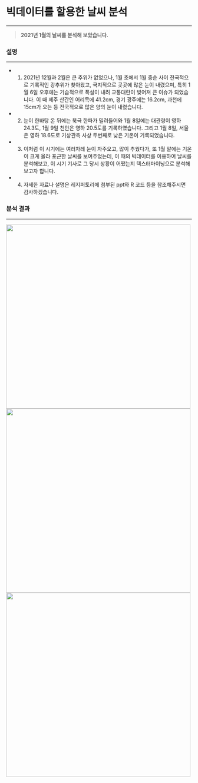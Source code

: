 
# 빅데이터를 할용한 날씨 분석


----

> __2021년 1월의 날씨를 분석해 보았습니다.__


### 설명
-----

+ 1. 2021년 12월과 2월은 큰 추위가 없었으나, 1월 초에서 1월 중순 사이 전국적으로 기록적인 강추위가 찾아왔고, 국지적으로 곳곳에 많은 눈이 내렸으며, 특히 1월 6일 오후에는 기습적으로 폭설이 내려 교통대란이 빚어져 큰 이슈가 되었습니다. 이 때 제주 산간인 어리목에 41.2cm, 경기 광주에는 16.2cm, 과천에 15cm가 오는 등 전국적으로 많은 양의 눈이 내렸습니다. 
+ 2. 눈이 한바탕 온 뒤에는 북극 한파가 밀려들어와 1월 8일에는 대관령이 영하 24.3도, 1월 9일 천안은 영하 20.5도를 기록하였습니다. 그리고 1월 8일, 서울은 영하 18.6도로 기상관측 사상 두번째로 낮은 기온이 기록되었습니다.
+ 3. 이처럼 이 시기에는 여러차레 눈이 자주오고, 많이 추웠다가, 또 1월 말에는 기온이 크게 올라 포근한 날씨를 보여주었는데, 이 때의 빅데이터를 이용하여 날씨를 분석해보고, 이 시기 기사로 그 당시 상황이 어땠는지 텍스터마이닝으로 분석해보고자 합니다.
+ 4. 자세한 자료나 설명은 레지퍼토리에 첨부된 ppt와 R 코드 등을 참조해주시면 감사하겠습니다.


### 분석 결과

---

<img src="https://user-images.githubusercontent.com/85730066/202892622-06190a54-1c33-487a-a872-5df1dcadfffc.png" width="500" height="500">


<img src="https://user-images.githubusercontent.com/85730066/202892636-ccef6f77-bf63-40b0-b3f4-c7839898acd1.jpg" width="500" height="500">


<img src="https://user-images.githubusercontent.com/85730066/202892655-90ae0bc0-66da-4030-aae2-9ac48dbc64f0.jpg" width="500" height="500">






